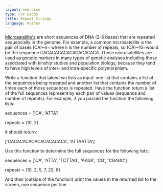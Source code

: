 ```yaml
---
layout: exercise
type: For Loops
title: Repeat Strings
language: Python
---
```


[Microsatellite's](http://en.wikipedia.org/wiki/Microsatellite_%28genetics%29)
are short sequences of DNA (2-6 bases) that are repeated sequencially in
the genome. For example, a common microsatellite is the pair of bases
(CA)~n~ where n is the number of repeats, so (CA)~10~would be the
sequence CACACACACACACACACACA. These microsatellites are used as genetic
markers in many types of genetic analyses including those associated
with kinship studies and population biology, because they tend to have
high levels of inter- and intra-specific polymorphism.

Write a function that takes two lists as input: one list that contains a
list of the sequences being repeated and another list that contains the
number of times each of those sequences is repeated. Have the function
return a list of the full sequences represent by each pair of values
(sequence and number of repeats). For example, if you passed the
function the following lists:

sequences = ['CA', 'ATTA']

repeats = [10, 2]

it should return:

['CACACACACACACACACACA', 'ATTAATTA']

Use this function to determine the full sequences for the following
lists:

sequences = ['CA', 'ATTA', 'TCTTAG', 'AAGA', 'CG', 'CGAGC']

repeats = [10, 2, 5, 7, 20, 6]

And then (outside of the function) print the values in the returned list
to the screen, one sequence per line.
